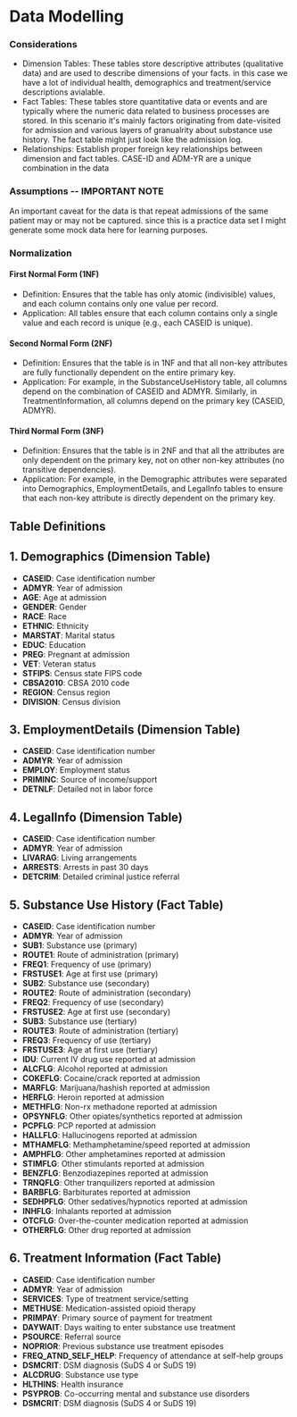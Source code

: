 # Data Modelling 

### Considerations
* Dimension Tables: These tables store descriptive attributes (qualitative data) and are used to describe dimensions of your facts. in this case we have a lot of individual health, demographics and treatment/service descriptions avialable. 
* Fact Tables: These tables store quantitative data or events and are typically where the numeric data related to business processes are stored. In this scenario it's mainly factors originating from date-visited for admission and various layers of granualrity about substance use history. The fact table might just look like the admission log.
* Relationships: Establish proper foreign key relationships between dimension and fact tables. CASE-ID and ADM-YR are a unique combination in the data 

### Assumptions -- IMPORTANT NOTE
An important caveat for the data is that repeat admissions of the same patient may or may not be captured. since this is a practice data set I might generate some mock data here for learning purposes. 

### Normalization 

#### First Normal Form (1NF)
* Definition: Ensures that the table has only atomic (indivisible) values, and each column contains only one value per record.
* Application: All tables ensure that each column contains only a single value and each record is unique (e.g., each CASEID is unique).

#### Second Normal Form (2NF)
* Definition: Ensures that the table is in 1NF and that all non-key attributes are fully functionally dependent on the entire primary key.
* Application: For example, in the SubstanceUseHistory table, all columns depend on the combination of CASEID and ADMYR. Similarly, in TreatmentInformation, all columns depend on the primary key (CASEID, ADMYR).

#### Third Normal Form (3NF)
* Definition: Ensures that the table is in 2NF and that all the attributes are only dependent on the primary key, not on other non-key attributes (no transitive dependencies).
* Application: For example, in the Demographic attributes were separated into Demographics, EmploymentDetails, and LegalInfo tables to ensure that each non-key attribute is directly dependent on the primary key.

## Table Definitions


## 1. Demographics (Dimension Table)
- **CASEID**: Case identification number
- **ADMYR**: Year of admission
- **AGE**: Age at admission
- **GENDER**: Gender
- **RACE**: Race
- **ETHNIC**: Ethnicity
- **MARSTAT**: Marital status
- **EDUC**: Education
- **PREG**: Pregnant at admission
- **VET**: Veteran status
- **STFIPS**: Census state FIPS code
- **CBSA2010**: CBSA 2010 code
- **REGION**: Census region
- **DIVISION**: Census division

## 3. EmploymentDetails (Dimension Table)
- **CASEID**: Case identification number
- **ADMYR**: Year of admission
- **EMPLOY**: Employment status
- **PRIMINC**: Source of income/support
- **DETNLF**: Detailed not in labor force


## 4. LegalInfo (Dimension Table)
- **CASEID**: Case identification number
- **ADMYR**: Year of admission
- **LIVARAG**: Living arrangements
- **ARRESTS**: Arrests in past 30 days
- **DETCRIM**: Detailed criminal justice referral

## 5. Substance Use History (Fact Table)
- **CASEID**: Case identification number
- **ADMYR**: Year of admission
- **SUB1**: Substance use (primary)
- **ROUTE1**: Route of administration (primary)
- **FREQ1**: Frequency of use (primary)
- **FRSTUSE1**: Age at first use (primary)
- **SUB2**: Substance use (secondary)
- **ROUTE2**: Route of administration (secondary)
- **FREQ2**: Frequency of use (secondary)
- **FRSTUSE2**: Age at first use (secondary)
- **SUB3**: Substance use (tertiary)
- **ROUTE3**: Route of administration (tertiary)
- **FREQ3**: Frequency of use (tertiary)
- **FRSTUSE3**: Age at first use (tertiary)
- **IDU**: Current IV drug use reported at admission
- **ALCFLG**: Alcohol reported at admission
- **COKEFLG**: Cocaine/crack reported at admission
- **MARFLG**: Marijuana/hashish reported at admission
- **HERFLG**: Heroin reported at admission
- **METHFLG**: Non-rx methadone reported at admission
- **OPSYNFLG**: Other opiates/synthetics reported at admission
- **PCPFLG**: PCP reported at admission
- **HALLFLG**: Hallucinogens reported at admission
- **MTHAMFLG**: Methamphetamine/speed reported at admission
- **AMPHFLG**: Other amphetamines reported at admission
- **STIMFLG**: Other stimulants reported at admission
- **BENZFLG**: Benzodiazepines reported at admission
- **TRNQFLG**: Other tranquilizers reported at admission
- **BARBFLG**: Barbiturates reported at admission
- **SEDHPFLG**: Other sedatives/hypnotics reported at admission
- **INHFLG**: Inhalants reported at admission
- **OTCFLG**: Over-the-counter medication reported at admission
- **OTHERFLG**: Other drug reported at admission

## 6. Treatment Information (Fact Table)
- **CASEID**: Case identification number
- **ADMYR**: Year of admission
- **SERVICES**: Type of treatment service/setting
- **METHUSE**: Medication-assisted opioid therapy
- **PRIMPAY**: Primary source of payment for treatment
- **DAYWAIT**: Days waiting to enter substance use treatment
- **PSOURCE**: Referral source
- **NOPRIOR**: Previous substance use treatment episodes
- **FREQ_ATND_SELF_HELP**: Frequency of attendance at self-help groups
- **DSMCRIT**: DSM diagnosis (SuDS 4 or SuDS 19)
- **ALCDRUG**: Substance use type
- **HLTHINS**: Health insurance
- **PSYPROB**: Co-occurring mental and substance use disorders
- **DSMCRIT**: DSM diagnosis (SuDS 4 or SuDS 19)
